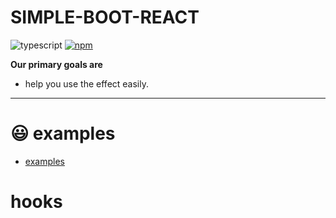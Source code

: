 # SIMPLE-BOOT-REACT
![typescript](https://img.shields.io/badge/-typescript-black?logo=typescript)
[![npm](https://img.shields.io/badge/-npm-black?logo=npm)](https://www.npmjs.com/package/simple-boot-react)

**Our primary goals are**
* help you use the effect easily.
--- 

# 😃 examples
- [examples](./examples)

# hooks
